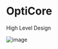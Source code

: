 # OptiCore

High Level Design

![image](https://github.com/IsiR19/OptiCoreClean/assets/23460216/f4ad744f-8022-449b-a22f-7fb296bded72)
